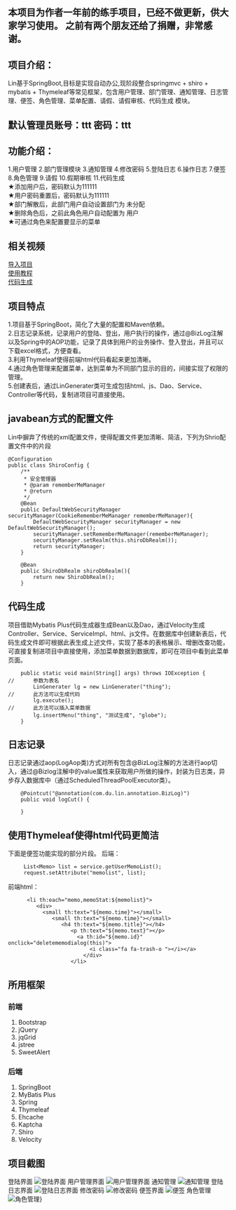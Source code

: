 本项目为作者一年前的练手项目，已经不做更新，供大家学习使用。
之前有两个朋友还给了捐赠，非常感谢。     
------  

项目介绍：     
------  
Lin基于SpringBoot,目标是实现自动办公,现阶段整合springmvc + shiro + mybatis + Thymeleaf等常见框架，包含用户管理、部门管理、通知管理、日志管理、便签、角色管理、菜单配置、请假、请假审核、代码生成 模块。   
           
默认管理员账号：ttt  密码：ttt
------
功能介绍：
------       

1.用户管理 2.部门管理模块 3.通知管理 4.修改密码 5.登陆日志 6.操作日志 7.便签 8.角色管理 9.请假 10.假期审核 11.代码生成       
        ★添加用户后，密码默认为111111    
        ★用户密码重置后，密码默认为111111         
        ★部门解散后，此部门用户自动设置部门为 未分配    
        ★删除角色后，之前此角色用户自动配置为 用户       
        ★可通过角色来配置要显示的菜单      
  
相关视频    
------ 
[导入项目](https://pan.baidu.com/s/1qXEsFN2)     
[使用教程](https://pan.baidu.com/s/1cwK5Hk)       
[代码生成](https://pan.baidu.com/s/1kVb30NX)        


项目特点
------
1.项目基于SpringBoot，简化了大量的配置和Maven依赖。   
2.日志记录系统，记录用户的登陆、登出，用户执行的操作，通过@BizLog注解以及Spring中的AOP功能，记录了具体到用户的业务操作、登入登出，并且可以下载excel格式，方便查看。     
3.利用Thymeleaf使得前端html代码看起来更加清晰。     
4.通过角色管理来配置菜单，达到菜单为不同部门显示的目的，间接实现了权限的管理。   
5.创建表后，通过LinGenerater类可生成包括html、js、Dao、Service、Controller等代码，复制进项目可直接使用。

javabean方式的配置文件
------
Lin中摒弃了传统的xml配置文件，使得配置文件更加清晰、简洁，下列为Shrio配置文件中的片段
```
@Configuration
public class ShiroConfig {
    /**
     * 安全管理器
     * @param rememberMeManager
     * @return
     */
    @Bean
    public DefaultWebSecurityManager securityManager(CookieRememberMeManager rememberMeManager){
        DefaultWebSecurityManager securityManager = new DefaultWebSecurityManager();
        securityManager.setRememberMeManager(rememberMeManager);
        securityManager.setRealm(this.shiroDbRealm());
        return securityManager;
    }
 
    @Bean
    public ShiroDbRealm shiroDbRealm(){
        return new ShiroDbRealm();
    }

```
代码生成
------
项目借助Mybatis Plus代码生成器生成Bean以及Dao，通过Velocity生成Controller、Service、ServiceImpl、html、js文件。在数据库中创建新表后，代码生成文件即可根据此表生成上述文件，实现了基本的表格展示、增删改查功能，可直接复制进项目中直接使用，添加菜单数据到数据库，即可在项目中看到此菜单页面。   
```
    public static void main(String[] args) throws IOException {
//      参数为表名
        LinGenerater lg = new LinGenerater("thing");
//      此方法可以生成代码
        lg.execute();
//      此方法可以插入菜单数据
        lg.insertMenu("thing", "测试生成", "globe");
    }   
```

日志记录
------
日志记录通过aop(LogAop类)方式对所有包含@BizLog注解的方法进行aop切入，通过@Bizlog注解中的value属性来获取用户所做的操作，封装为日志类，异步存入数据库中（通过ScheduledThreadPoolExecutor类）。
```
    @Pointcut("@annotation(com.du.lin.annotation.BizLog)")
    public void logCut() {

    }
```   
使用Thymeleaf使得html代码更简洁
------
下面是便签功能实现的部分片段。
后端：
```
     List<Memo> list = service.getUserMemoList();
     request.setAttribute("memolist", list);
```
前端html：
```
      <li th:each="memo,memoStat:${memolist}">
         <div>
           <small th:text="${memo.time}"></small>
              <small th:text="${memo.time}"></small>
                 <h4 th:text="${memo.title}"></h4>
                    <p th:text="${memo.text}"></p>
                      <a th:id="${memo.id}" onclick="deletememodialog(this)">   
                          <i class="fa fa-trash-o "></i></a>
                        </div>
                    </li>
```
所用框架
------
### 前端

 1. Bootstrap
 2. jQuery
 3. jqGrid
 4. jstree
 5. SweetAlert
    

### 后端

 1. SpringBoot
 2. MyBatis Plus
 3. Spring
 4. Thymeleaf
 5. Ehcache
 6. Kaptcha
 7. Shiro
 8. Velocity


项目截图
------
登陆界面
![登陆界面](https://gitee.com/uploads/images/2017/1031/101142_8fdc30b7_1308187.jpeg "1.jpg")
用户管理界面
![用户管理界面](https://gitee.com/uploads/images/2017/1031/101333_c48251c1_1308187.jpeg "2.jpg")
通知管理
![通知管理](https://gitee.com/uploads/images/2017/1031/101341_ce863afe_1308187.jpeg "3.jpg")
登陆日志界面
![登陆日志界面](https://gitee.com/uploads/images/2017/1031/101349_a52daf1e_1308187.jpeg "4.jpg")
修改密码
![修改密码](https://gitee.com/uploads/images/2017/1031/101358_06fd4a4d_1308187.jpeg "5.jpg")
便签界面
![便签](https://gitee.com/uploads/images/2017/1114/171803_a17f3992_1308187.png "便签.png")
角色管理
![角色管理](https://gitee.com/uploads/images/2017/1114/171836_8c089964_1308187.png "JUSE.png")}